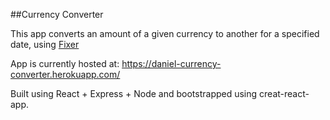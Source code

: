 ##Currency Converter

This app converts an amount of a given currency to another for a specified date, using [Fixer](https://fixer.io/) 

App is currently hosted at: https://daniel-currency-converter.herokuapp.com/

Built using React + Express + Node and bootstrapped using creat-react-app.
